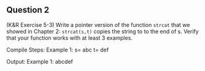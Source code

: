 ## Question 2

(K&R Exercise 5-3) Write a pointer version of the function <code>strcat</code> that we showed in Chapter 2: <code>strcat(s,t)</code> copies the string to to the end of s. Verify that your function works with at least 3 examples.

Compile Steps:
Example 1: s= abc t= def

Output:
Example 1: abcdef
